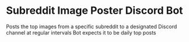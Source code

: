 # Subreddit Image Poster Discord Bot
Posts the top images from a specific subreddit to a designated Discord channel at regular intervals
Bot expects it to be daily top posts
